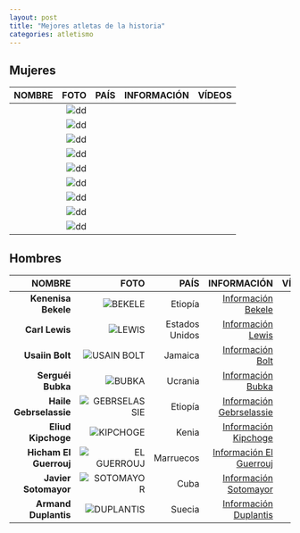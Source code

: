 ```yaml
---
layout: post
title: "Mejores atletas de la historia"
categories: atletismo
---
```


## Mujeres 

|NOMBRE|FOTO|PAÍS|INFORMACIÓN|VÍDEOS|
|-----:|-----:|-----:|-----:|-----:|
|        |![dd]()|        |[]()|[]()|  
|        |![dd]()|        |[]()|[]()| 
|        |![dd]()|        |[]()|[]()| 
|        |![dd]()|        |[]()|[]()| 
|        |![dd]()|        |[]()|[]()| 
|        |![dd]()|        |[]()|[]()| 
|        |![dd]()|        |[]()|[]()| 
|        |![dd]()|        |[]()|[]()| 
|        |![dd]()|        |[]()|[]()| 

## Hombres 

|NOMBRE|FOTO|PAÍS|INFORMACIÓN|VÍDEOS|
|-------:|-----:|-------:|-------:|-------:|
|**Kenenisa Bekele**|![BEKELE](https://danieledufis.github.io/images_text/atletismo_mejoresdeportistas_bekele.jpg)|Etiopía|[Información Bekele](https://es.wikipedia.org/wiki/Kenenisa_Bekele)|     |  
|**Carl Lewis**|![LEWIS](https://danieledufis.github.io/images_text/atletismo_mejoresatletas_lewis.jpg)|Estados Unidos|[Información Lewis](https://es.wikipedia.org/wiki/Carl_Lewis)|      | 
|**Usaiin Bolt**|![USAIN BOLT](https://danieledufis.github.io/images_text/atletismo_mejoresatletas_usainbolt.jpg)|Jamaica|[Información Bolt](https://es.wikipedia.org/wiki/Usain_Bolt)|     | 
|**Serguéi Bubka**|![BUBKA](https://danieledufis.github.io/images_text/atletismo_mejoresatletas_bubka.jpg)|Ucrania|[Información Bubka](https://es.wikipedia.org/wiki/Sergu%C3%A9i_Bubka)|     | 
|**Haile Gebrselassie**|![GEBRSELASSIE](https://danieledufis.github.io/images_text/atletismo_mejoresatletas_gebresselassie.jpg)|Etiopía|[Información Gebrselassie](https://es.wikipedia.org/wiki/Haile_Gebrselassie)|     | 
|**Eliud Kipchoge**|![KIPCHOGE](https://danieledufis.github.io/images_text/atletismo_mejoresatletas_kipchoge.jpg)|Kenia|[Información Kipchoge](https://es.wikipedia.org/wiki/Eliud_Kipchoge)|     | 
|**Hicham El Guerrouj**|![EL GUERROUJ](https://danieledufis.github.io/blob/master/images_text/atletismo_mejoresatletas_elguerrouj.jpg)|Marruecos|[Información El Guerrouj](https://es.wikipedia.org/wiki/Hicham_El_Guerrouj)|     | 
|**Javier Sotomayor**|![SOTOMAYOR](https://danieledufis.github.io/images_text/atletismo_mejoresatletas_javiersotomayor.jpg)|Cuba|[Información Sotomayor](https://es.wikipedia.org/wiki/Javier_Sotomayor)|     | 
|**Armand Duplantis**|![DUPLANTIS](https://danieledufis.github.io/images_text/atletismo_mejoresatletas_duplantis.jpg)|Suecia|[Información Duplantis](https://es.wikipedia.org/wiki/Armand_Duplantis)|     | 

